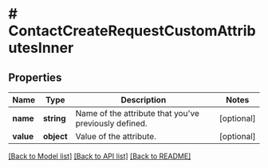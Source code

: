 # # ContactCreateRequestCustomAttributesInner

## Properties

Name | Type | Description | Notes
------------ | ------------- | ------------- | -------------
**name** | **string** | Name of the attribute that you&#39;ve previously defined. | [optional]
**value** | **object** | Value of the attribute. | [optional]

[[Back to Model list]](../../README.md#models) [[Back to API list]](../../README.md#endpoints) [[Back to README]](../../README.md)
